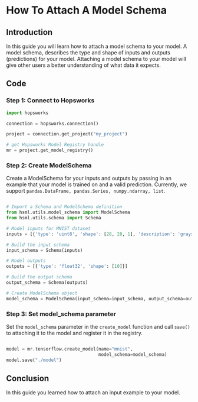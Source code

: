 # How To Attach A Model Schema

## Introduction

In this guide you will learn how to attach a model schema to your model. A model schema, describes the type and shape of inputs and outputs (predictions) for your model. Attaching a model schema to your model will give other users a better understanding of what data it expects.

## Code

### Step 1: Connect to Hopsworks

```python
import hopsworks

connection = hopsworks.connection()

project = connection.get_project("my_project")

# get Hopsworks Model Registry handle
mr = project.get_model_registry()
```

### Step 2: Create ModelSchema

Create a ModelSchema for your inputs and outputs by passing in an example that your model is trained on and a valid prediction. Currently, we support `pandas.DataFrame, pandas.Series, numpy.ndarray, list`.

```python

# Import a Schema and ModelSchema definition
from hsml.utils.model_schema import ModelSchema
from hsml.utils.schema import Schema

# Model inputs for MNIST dataset
inputs = [{'type': 'uint8', 'shape': [28, 28, 1], 'description': 'grayscale representation of 28x28 MNIST images'}]

# Build the input schema
input_schema = Schema(inputs)

# Model outputs
outputs = [{'type': 'float32', 'shape': [10]}]

# Build the output schema
output_schema = Schema(outputs)

# Create ModelSchema object
model_schema = ModelSchema(input_schema=input_schema, output_schema=output_schema)

```

### Step 3: Set model_schema parameter

Set the `model_schema` parameter in the `create_model` function and call `save()` to attaching it to the model and register it in the registry.
```python

model = mr.tensorflow.create_model(name="mnist",
                                   model_schema=model_schema)
model.save("./model")

```

## Conclusion

In this guide you learned how to attach an input example to your model.